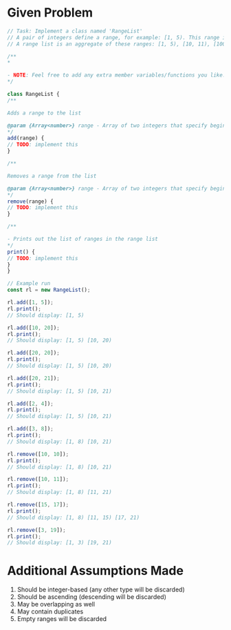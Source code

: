 # Given Problem

```js
// Task: Implement a class named 'RangeList'
// A pair of integers define a range, for example: [1, 5). This range includes integers: 1, 2, 3, and 4.
// A range list is an aggregate of these ranges: [1, 5), [10, 11), [100, 201)

/**
*

- NOTE: Feel free to add any extra member variables/functions you like.
*/

class RangeList {
/**

Adds a range to the list

@param {Array<number>} range - Array of two integers that specify beginning and end of range.
*/
add(range) {
// TODO: implement this
}

/**

Removes a range from the list

@param {Array<number>} range - Array of two integers that specify beginning and end of range.
*/
remove(range) {
// TODO: implement this
}

/**

- Prints out the list of ranges in the range list
*/
print() {
// TODO: implement this
}
}

// Example run
const rl = new RangeList();

rl.add([1, 5]);
rl.print();
// Should display: [1, 5)

rl.add([10, 20]);
rl.print();
// Should display: [1, 5) [10, 20)

rl.add([20, 20]);
rl.print();
// Should display: [1, 5) [10, 20)

rl.add([20, 21]);
rl.print();
// Should display: [1, 5) [10, 21)

rl.add([2, 4]);
rl.print();
// Should display: [1, 5) [10, 21)

rl.add([3, 8]);
rl.print();
// Should display: [1, 8) [10, 21)

rl.remove([10, 10]);
rl.print();
// Should display: [1, 8) [10, 21)

rl.remove([10, 11]);
rl.print();
// Should display: [1, 8) [11, 21)

rl.remove([15, 17]);
rl.print();
// Should display: [1, 8) [11, 15) [17, 21)

rl.remove([3, 19]);
rl.print();
// Should display: [1, 3) [19, 21)
```

# Additional Assumptions Made

1. Should be integer-based (any other type will be discarded)
2. Should be ascending (descending will be discarded)
3. May be overlapping as well
4. May contain duplicates
5. Empty ranges will be discarded
